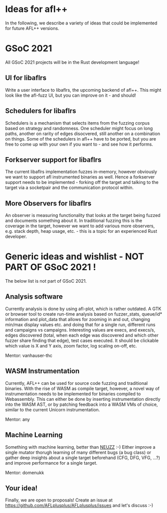 # Ideas for afl++

In the following, we describe a variety of ideas that could be implemented
for future AFL++ versions.

# GSoC 2021

All GSoC 2021 projects will be in the Rust development language!

## UI for libaflrs

Write a user interface to libaflrs, the upcoming backend of afl++.
This might look like the afl-fuzz UI, but you can improve on it - and should!

## Schedulers for libaflrs

Schedulers is a mechanism that selects items from the fuzzing corpus based
on strategy and randomness. One scheduler might focus on long paths,
another on rarity of edges disocvered, still another on a combination on
things. Some of the schedulers in afl++ have to be ported, but you are free
to come up with your own if you want to - and see how it performs.

## Forkserver support for libaflrs

The current libaflrs implementation fuzzes in-memory, however obviously we
want to support afl instrumented binaries as well.
Hence a forkserver support needs to be implemented - forking off the target
and talking to the target via a socketpair and the communication protocol
within.

## More Observers for libaflrs

An observer is measuring functionality that looks at the target being fuzzed
and documents something about it. In traditional fuzzing this is the coverage
in the target, however we want to add various more observers, e.g. stack depth,
heap usage, etc. - this is a topic for an experienced Rust developer.

# Generic ideas and wishlist - NOT PART OF GSoC 2021 !

The below list is not part of GSoC 2021.

## Analysis software

Currently analysis is done by using afl-plot, which is rather outdated.
A GTK or browser tool to create run-time analysis based on fuzzer_stats,
queue/id* information and plot_data that allows for zooming in and out,
changing min/max display values etc. and doing that for a single run,
different runs and campaigns vs campaigns.
Interesting values are execs, and execs/s, edges discovered (total, when
each edge was discovered and which other fuzzer share finding that edge),
test cases executed.
It should be clickable which value is X and Y axis, zoom factor, log scaling
on-off, etc.

Mentor: vanhauser-thc

## WASM Instrumentation

Currently, AFL++ can be used for source code fuzzing and traditional binaries.
With the rise of WASM as compile target, however, a novel way of
instrumentation needs to be implemented for binaries compiled to Webassembly.
This can either be done by inserting instrumentation directly into the
WASM AST, or by patching feedback into a WASM VMs of choice, similar to
the current Unicorn instrumentation.

Mentor: any

## Machine Learning

Something with machine learning, better than [NEUZZ](https://github.com/dongdongshe/neuzz) :-)
Either improve a single mutator thorugh learning of many different bugs
(a bug class) or gather deep insights about a single target beforehand
(CFG, DFG, VFG, ...?) and improve performance for a single target.

Mentor: domenukk

## Your idea!

Finally, we are open to proposals!
Create an issue at https://github.com/AFLplusplus/AFLplusplus/issues and let's discuss :-)

